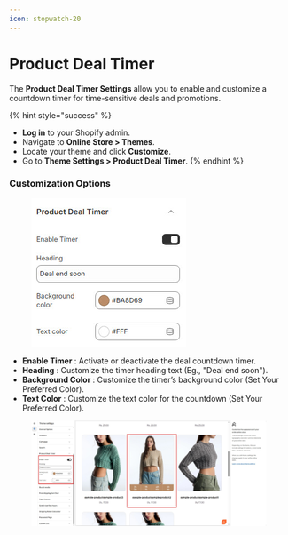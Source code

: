 ```yaml
---
icon: stopwatch-20
---
```


# Product Deal Timer

The **Product Deal Timer Settings** allow you to enable and customize a countdown timer for time-sensitive deals and promotions.

{% hint style="success" %}
* **Log in** to your Shopify admin.
* Navigate to **Online Store > Themes**.
* Locate your theme and click **Customize**.
* Go to **Theme Settings > Product Deal Timer**.
{% endhint %}

### **Customization Options**

<figure><img src="../.gitbook/assets/deal-timer.jpg" alt=""><figcaption></figcaption></figure>

* **Enable Timer** : Activate or deactivate the deal countdown timer.
* **Heading** : Customize the timer heading text (Eg., "Deal end soon").
* **Background Color** : Customize the timer’s background color (Set Your Preferred Color).
* **Text Color** : Customize the text color for the countdown (Set Your Preferred Color).

<figure><img src="../.gitbook/assets/counter.jpg" alt=""><figcaption></figcaption></figure>
